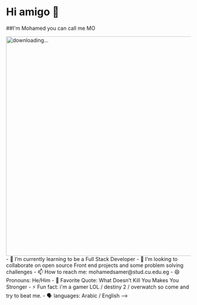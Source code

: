 # Hi amigo 👋 
##I'm Mohamed you can call me MO

 <img align="right" alt="downloading..." src="https://i.pinimg.com/originals/a5/35/60/a53560c8088900e266880f779dacced7.gif" width="1000" height="600" />
<br/>
- 🌱 I’m currently learning to be a Full Stack Developer
- 👯 I’m looking to collaborate on open source Front end projects and some problem solving challenges
- 📫 How to reach me: mohamedsamer@stud.cu.edu.eg
- 😄 Pronouns: He/Him
- 🔖 Favorite Quote: What Doesn’t Kill You Makes You Stronger
- ⚡ Fun fact: i'm a gamer LOL / destiny 2 / overwatch so come and try to beat me.
- 🗣️ languages: Arabic / English
-->
